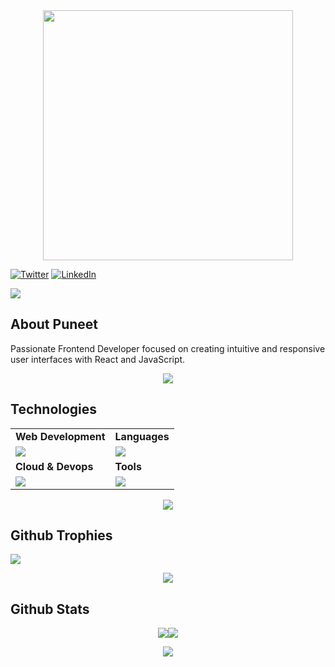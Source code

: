 
<div style="text-align: center;"> 
  <img width="400" src="https://readme-typing-svg.herokuapp.com?font=JetBrains+Mono&weight=600&size=30&duration=3000&color=2AF7B4&width=535&lines=Hi%2C+I'm+Puneet%F0%9F%91%8B;Let's+Connect!"/>
</div>

[![Twitter](https://skillicons.dev/icons?i=twitter)](https://twitter.com/hiccup_dev)
[![LinkedIn](https://skillicons.dev/icons?i=linkedin)](https://www.linkedin.com/in/puneet-u-930104173/)
<!-- ![border-seperator](assets/borderseparator.gif)  -->
  
![](https://komarev.com/ghpvc/?username=puneetuttam)
## About Puneet
<p style="font-size:12px;">

Passionate Frontend Developer focused on creating intuitive and responsive user interfaces with React and JavaScript.
</p>


<p align="center"><img src= 'https://capsule-render.vercel.app/api?type=rect&color=gradient&height=2.5'/></p>

## Technologies
 
<table>
<tr>
	<td><strong>Web Development</strong></td>
	<td><strong>Languages</strong></td>
</tr>
<tr>
		<td><img src = "https://skillicons.dev/icons?i=html,css,js,react,tailwind,nodejs,express,appwrite,mongodb" ></td>
		<td><img src = "https://skillicons.dev/icons?i=java,python,c&theme=dark"></td>
</tr>

<tr>
	<td><strong>Cloud & Devops</strong></td>
	<td><strong>Tools</strong></td>
</tr>
<tr>
	<td><img src = "https://skillicons.dev/icons?i=linux,docker,kubernetes,aws,jenkins&theme=dark"></td>
	<td><img src = "https://skillicons.dev/icons?i=git,vscode,github,vim,postman&theme=dark"></td>
</tr>
</table>

<p align="center"><img src= 'https://capsule-render.vercel.app/api?type=rect&color=gradient&height=2.5'/></p>



## Github Trophies
![](https://github-profile-trophy.vercel.app/?username=puneetuttam&theme=nord&no-frame=false&no-bg=true&margin-w=4)

<p align="center"><img src= 'https://capsule-render.vercel.app/api?type=rect&color=gradient&height=2.5'/></p>

## Github Stats

<p style="display:flex; align:center; justify-content:center; ">
<img src="https://github-readme-stats.vercel.app/api?username=puneetuttam&count_private=true&theme=react&border_radius=10">
<img src="https://streak-stats.demolab.com/?user=puneetuttam&count_private=true&theme=react&border_radius=10">
</p>


<p align="center"><img src= 'https://capsule-render.vercel.app/api?type=rect&color=gradient&height=2.5'/></p
														 





